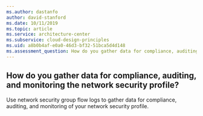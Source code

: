 ```yaml
---
ms.author: dastanfo
author: david-stanford
ms.date: 10/11/2019
ms.topic: article
ms.service: architecture-center
ms.subservice: cloud-design-principles
ms.uid: a8b0b4af-e0a0-46d3-bf32-51bca5d4d148
ms.assessment_question: How do you gather data for compliance, auditing, and monitoring the network security profile?
---
```

## How do you gather data for compliance, auditing, and monitoring the network security profile?


Use network security group flow logs to gather data for compliance, auditing, and monitoring of your network security profile.